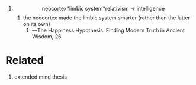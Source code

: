 1. $$\text{neocortex*limbic system*relativism → intelligence}$$
	1. the neocortex made the limbic system smarter (rather than the latter on its own)
		1. —The Happiness Hypothesis: Finding Modern Truth in Ancient Wisdom, 26

# Related
1. extended mind thesis